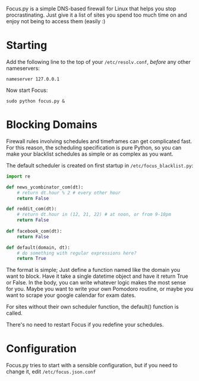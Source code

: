 Focus.py is a simple DNS-based firewall for Linux that helps you stop
procrastinating.  Just give it a list of sites you spend too much time on and
enjoy not being to access them (easily :)


Starting
========

Add the following line to the top of your `/etc/resolv.conf`, *before* any
other nameservers:

    nameserver 127.0.0.1
    
Now start Focus:

    sudo python focus.py &
    
    
Blocking Domains
================

Firewall rules involving schedules and timeframes can get complicated fast.
For this reason, the scheduling specification is pure Python, so you can make
your blacklist schedules as simple or as complex as you want.

The default scheduler is created on first startup in `/etc/focus_blacklist.py`:

```python
import re

def news_ycombinator_com(dt):
    # return dt.hour % 2 # every other hour
    return False

def reddit_com(dt):
    # return dt.hour in (12, 21, 22) # at noon, or from 9-10pm
    return False
    
def facebook_com(dt):
    return False

def default(domain, dt):
    # do something with regular expressions here?
    return True
```

The format is simple; Just define a function named like the domain you
want to block.  Have it take a single datetime object and have it return True
or False.  In the body, you can write whatever logic makes the most sense for
you.  Maybe you want to write your own Pomodoro routine, or maybe you want to
scrape your google calendar for exam dates.

For sites without their own scheduler function, the default() function is called.

There's no need to restart Focus if you redefine your schedules.


Configuration
=============

Focus.py tries to start with a sensible configuration, but if you need to change
it, edit `/etc/focus.json.conf`